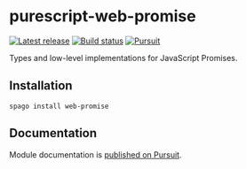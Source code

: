 # purescript-web-promise

[![Latest release](http://img.shields.io/github/release/purescript-web/purescript-web-promise.svg)](https://github.com/purescript-web/purescript-web-promise/releases)
[![Build status](https://github.com/purescript-web/purescript-web-promise/workflows/CI/badge.svg?branch=master)](https://github.com/purescript-web/purescript-web-promise/actions?query=workflow%3ACI+branch%3Amaster)
[![Pursuit](https://pursuit.purescript.org/packages/purescript-web-promise/badge)](https://pursuit.purescript.org/packages/purescript-web-promise)

Types and low-level implementations for JavaScript Promises.

## Installation

```
spago install web-promise
```

## Documentation

Module documentation is [published on Pursuit](http://pursuit.purescript.org/packages/purescript-web-promise).

